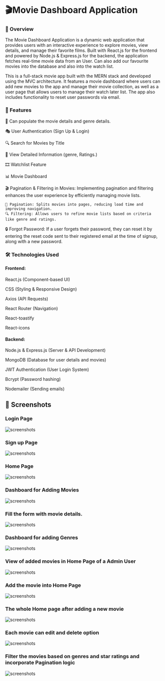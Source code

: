 <h1>🎬Movie Dashboard Application</h1>

<h3>📌 Overview</h3>

The Movie Dashboard Application is a dynamic web application that provides users with an interactive experience to explore movies, view details, and manage their favorite films. Built with React.js for the frontend and powered by Node.js & Express.js for the backend, the application fetches real-time movie data from an User. Can also add our favourite movies into the database and also into the watch list. 

This is a full-stack movie app built with the MERN stack and developed using the MVC architecture. It features a movie dashboard where users can add new movies to the app and manage their movie collection, as well as a user page that allows users to manage their watch later list. The app also includes functionality to reset user passwords via email.

<h3>🚀 Features</h3>

🎥 Can populate the movie details and genre details.

🎭 User Authentication (Sign Up & Login)

🔍 Search for Movies by Title

📜 View Detailed Information (genre, Ratings.)

🎞️ Watchlist Feature

📊 Movie Dashboard

🎬 Pagination & Filtering in Movies: Implementing pagination and filtering enhances the user experience by efficiently managing movie lists.

    📌 Pagination: Splits movies into pages, reducing load time and improving navigation.
    🔍 Filtering: Allows users to refine movie lists based on criteria like genre and ratings.

🔒 Forgot Password: If a user forgets their password, they can reset it by entering the reset code sent to their registered email at the time of signup, along with a new password.

<h3>🛠️ Technologies Used</h3>

<h4>Frontend:</h4>

React.js (Component-based UI)

CSS (Styling & Responsive Design)

Axios (API Requests)

React Router (Navigation)

React-toastify

React-icons

<h4>Backend:</h4>

Node.js & Express.js (Server & API Development)

MongoDB (Database for user details and movies)

JWT Authentication (User Login System)

Bcrypt (Password hashing)

Nodemailer (Sending emails)


<h2>📸 Screenshots</h2>

 <h3>Login Page</h3>
 

 ![screenshots](https://github.com/ayishanazreen/Movie-App-DashBoard/blob/master/screenshots/login.png?raw=true)

 <h3>Sign up Page</h3>
 

  ![screenshots](https://github.com/ayishanazreen/Movie-App-DashBoard/blob/master/screenshots/signup.png?raw=true)

  <h3>Home Page</h3>
  
  
  ![screenshots](https://github.com/ayishanazreen/Movie-App-DashBoard/blob/master/screenshots/homePage.png?raw=true)

  
  <h3>Dashboard for Adding Movies </h3>
  
  
  ![screenshots](https://github.com/ayishanazreen/Movie-App-DashBoard/blob/master/screenshots/AddMovie.png?raw=true)


  <h3>Fill the form with movie details.</h3>
  

  ![screenshots](https://github.com/ayishanazreen/Movie-App-DashBoard/blob/master/screenshots/AddMovieForm.png?raw=true)

   <h3>Dashboard for adding Genres</h3>
   
   
  ![screenshots](https://github.com/ayishanazreen/Movie-App-DashBoard/blob/a9300953394cdaac9ccedf2871332ad084d61064/AddGenre.png?raw=true)

   <h3>View of added movies in Home Page of a Admin User </h3>
   

 ![screenshots](https://github.com/ayishanazreen/Movie-App-DashBoard/blob/master/screenshots/showMovies.png?raw=true)

  <h3>Add the movie into Home Page</h3>
  

 ![screenshots](https://github.com/ayishanazreen/Movie-App-DashBoard/blob/master/screenshots/watchLater.png?raw=true)



  <h3>The whole Home page after adding a new movie </h3>
  

 ![screenshots](https://github.com/ayishanazreen/Movie-App-DashBoard/blob/master/screenshots/finalHome.png?raw=true)


  <h3>Each movie can edit and delete option </h3>
  

 ![screenshots](https://github.com/ayishanazreen/Movie-App-DashBoard/blob/master/screenshots/EditMovie.png?raw=true)

 <h3>Filter the movies based on genres and star ratings and incorporate Pagination logic</h3>

 
  ![screenshots](https://github.com/ayishanazreen/Movie-App-DashBoard/blob/master/screenshots/addFilterLogic.png?raw=true)
  

 
   



